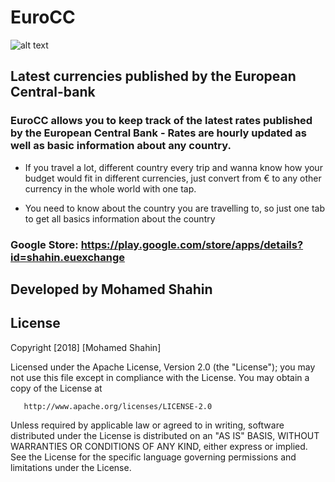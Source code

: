 # EuroCC

![alt text](https://i.imgur.com/5NnpLr5.png?1)

## Latest currencies published by the European Central-bank

### EuroCC allows you to keep track of the latest rates published by the European Central Bank - Rates are hourly updated as well as basic information about any country.

* If you travel a lot, different country every trip and wanna know how your budget would fit in different currencies, just convert from € to any other currency in the whole world with one tap. 

* You need to know about the country you are travelling to, so just one tab to get all basics information about the country

### Google Store: https://play.google.com/store/apps/details?id=shahin.euexchange

## Developed by Mohamed Shahin

## License

   Copyright [2018] [Mohamed Shahin]

   Licensed under the Apache License, Version 2.0 (the "License");
   you may not use this file except in compliance with the License.
   You may obtain a copy of the License at

       http://www.apache.org/licenses/LICENSE-2.0

   Unless required by applicable law or agreed to in writing, software
   distributed under the License is distributed on an "AS IS" BASIS,
   WITHOUT WARRANTIES OR CONDITIONS OF ANY KIND, either express or implied.
   See the License for the specific language governing permissions and
   limitations under the License.
